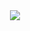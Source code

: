 <div id="container-principal" align="center">
  <img src="https://postimg.cc/Rqm18vzv" align="center">
</div>
